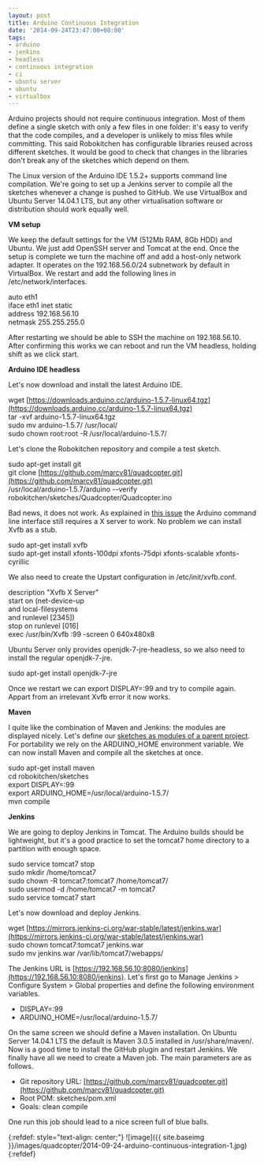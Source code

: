 ```yaml
---
layout: post
title: Arduino Continuous Integration
date: '2014-09-24T23:47:00+08:00'
tags:
- arduino
- jenkins
- headless
- continuous integration
- ci
- ubuntu server
- ubuntu
- virtualbox
---
```

Arduino projects should not require continuous integration. Most of them define a single sketch with only a few files in one folder: it's easy to verify that the code compiles, and a developer is unlikely to miss files while committing. This said Robokitchen has configurable libraries reused across different sketches. It would be good to check that changes in the libraries don't break any of the sketches which depend on them.  
  
The Linux version of the Arduino IDE 1.5.2+ supports command line compilation. We're going to set up a Jenkins server to compile all the sketches whenever a change is pushed to GitHub. We use VirtualBox and Ubuntu Server 14.04.1 LTS, but any other virtualisation software or distribution should work equally well.  
  
**VM setup**  
  
We keep the default settings for the VM (512Mb RAM, 8Gb HDD) and Ubuntu. We just add OpenSSH server and Tomcat at the end. Once the setup is complete we turn the machine off and add a host-only network adapter. It operates on the 192.168.56.0/24 subnetwork by default in VirtualBox. We restart and add the following lines in /etc/network/interfaces.  
  
auto eth1  
iface eth1 inet static  
address 192.168.56.10  
netmask 255.255.255.0  
  
After restarting we should be able to SSH the machine on 192.168.56.10. After confirming this works we can reboot and run the VM headless, holding shift as we click start.  
  
**Arduino IDE headless**  
  
Let's now download and install the latest Arduino IDE.  
  
wget [https://downloads.arduino.cc/arduino-1.5.7-linux64.tgz](https://downloads.arduino.cc/arduino-1.5.7-linux64.tgz)  
tar -xvf arduino-1.5.7-linux64.tgz  
sudo mv arduino-1.5.7/ /usr/local/  
sudo chown root:root -R /usr/local/arduino-1.5.7/  
  
Let's clone the Robokitchen repository and compile a test sketch.  
  
sudo apt-get install git  
git clone [https://github.com/marcv81/quadcopter.git](https://github.com/marcv81/quadcopter.git)  
/usr/local/arduino-1.5.7/arduino --verify robokitchen/sketches/Quadcopter/Quadcopter.ino  
  
Bad news, it does not work. As explained in [this issue](https://github.com/arduino/Arduino/issues/1981) the Arduino command line interface still requires a X server to work. No problem we can install Xvfb as a stub.  
  
sudo apt-get install xvfb  
sudo apt-get install xfonts-100dpi xfonts-75dpi xfonts-scalable xfonts-cyrillic  
  
We also need to create the Upstart configuration in /etc/init/xvfb.conf.  
  
description "Xvfb X Server"  
start on (net-device-up  
and local-filesystems  
and runlevel [2345])  
stop on runlevel [016]  
exec /usr/bin/Xvfb :99 -screen 0 640x480x8  
  
Ubuntu Server only provides openjdk-7-jre-headless, so we also need to install the regular openjdk-7-jre.  
  
sudo apt-get install openjdk-7-jre  
  
Once we restart we can export DISPLAY=:99 and try to compile again. Appart from an irrelevant Xvfb error it now works.  
  
**Maven**  
  
I quite like the combination of Maven and Jenkins: the modules are displayed nicely. Let's define our [sketches as modules of a parent project](https://github.com/marcv81/quadcopter/commit/e8f60d2aaa77a4623df398ac3cff0ceb89875ca1). For portability we rely on the ARDUINO_HOME environment variable. We can now install Maven and compile all the sketches at once.  
  
sudo apt-get install maven  
cd robokitchen/sketches  
export DISPLAY=:99  
export ARDUINO_HOME=/usr/local/arduino-1.5.7/  
mvn compile  
  
**Jenkins**  
  
We are going to deploy Jenkins in Tomcat. The Arduino builds should be lightweight, but it's a good practice to set the tomcat7 home directory to a partition with enough space.  
  
sudo service tomcat7 stop  
sudo mkdir /home/tomcat7  
sudo chown -R tomcat7:tomcat7 /home/tomcat7/  
sudo usermod -d /home/tomcat7 -m tomcat7  
sudo service tomcat7 start  
  
Let's now download and deploy Jenkins.  
  
wget [https://mirrors.jenkins-ci.org/war-stable/latest/jenkins.war](https://mirrors.jenkins-ci.org/war-stable/latest/jenkins.war)  
sudo chown tomcat7:tomcat7 jenkins.war  
sudo mv jenkins.war /var/lib/tomcat7/webapps/  
  
The Jenkins URL is [https://192.168.56.10:8080/jenkins](https://192.168.56.10:8080/jenkins). Let's first go to Manage Jenkins > Configure System > Global properties and define the following environment variables.

- DISPLAY=:99
- ARDUINO_HOME=/usr/local/arduino-1.5.7/

On the same screen we should define a Maven installation. On Ubuntu Server 14.04.1 LTS the default is Maven 3.0.5 installed in /usr/share/maven/. Now is a good time to install the GitHub plugin and restart Jenkins. We finally have all we need to create a Maven job. The main parameters are as follows.

- Git repository URL: [https://github.com/marcv81/quadcopter.git](https://github.com/marcv81/quadcopter.git)
- Root POM: sketches/pom.xml
- Goals: clean compile

One run this job should lead to a nice screen full of blue balls.

{:refdef: style="text-align: center;"}
![image]({{ site.baseimg }}/images/quadcopter/2014-09-24-arduino-continuous-integration-1.jpg)
{:refdef}
